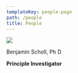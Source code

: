 ```yaml
---
templateKey: people-page
path: /people
title: People
---
```

<!--StartFragment-->

![](/img/img2.png)

Benjamin Scholl, Ph D

**Principle Investigator**

<!--EndFragment-->